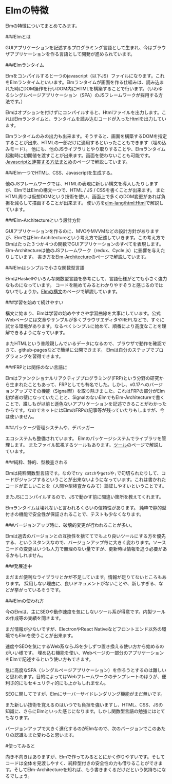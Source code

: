 # Elmの特徴

Elmの特徴についてまとめてみます。

###Elmとは

GUIアプリケーションを記述するプログラミング言語として生まれ、今はブラウザアプリケーションを作る言語として開発が進められています。

###Elmランタイム

Elmをコンパイルすると一つのjavascript（以下JS）ファイルになります。これをElmランタイムといいます。Elmランタイムが画面を作る仕組みは、読み込まれた時にDOM操作を行いDOM内にHTMLを構築することで行います。（いわゆるシングルページアプリケーション（SPA）のJSフレームワークが採用する方法です。）

Elmはオプションを付けずにコンパイルすると、Htmlファイルを出力します。これはElmランタイムと、ランタイムを読み込むコードが入ったHtmlを出力しています。

Elmランタイムのみの出力も出来ます。そうすると、画面を構築するDOMを指定することが出来、HTMLの一部だけに適用するといったこともできます（埋め込みモード）。
他にも、他のJSライブラリとやり取りすることや、Elmランタイム起動時に初期値を渡すことが出来ます。画面を使わないことも可能です。[Javascriptと連帯する方法まとめ](src/Javascript/javascript.md)のページで解説しています。

###Elm一つでHTML、CSS、Javascriptを生成する。

他のJSフレームワークでは、HTMLの表現に新しい構文を導入したりしますが、ElmではElmの構文一つで、HTML / JS / CSSを書くことが出来ます。
またHTML周りは仮想DOMという技術を使い、画面上で多くのDOM変更があれば負担を減らして描画することが出来ます。 使い方を[elm-lang/html:Html](src/module/html.md)で解説しています。


###Elm-Architectureという設計方針

GUIアプリケーションを作るのに、MVCやMVVMなどの設計方針がありますが、ElmではElm-Architectureという考え方で記述していきます。この考え方でElmはたった３つか４つの関数でGUIアプリケーションのすべてを表現します。Elm-Architectureは他のJSフレームワーク（redux、Cycle.js）に影響を与えたりしています。
書き方を[Elm-Architecture](src/elmArchitecture/about.md)のページで解説しています。

###Elmはシンプルで小さな関数型言語

ElmはHaskellやいろんな関数型言語を参考にして、言語仕様がとても小さく強力なものになっています。
コードを眺めてみるとわかりやすそうと感じるのではないでしょうか。[Elmの構文](../src/syntax/syntax.md)のページで解説しています。

###学習を始めて続けやすい

構文に始まり、Elmは学習の始めやすさや学習曲線を大事にしています。公式Webページには文章やサンプルが多くブラウザエディタやREPLなどで、すぐに試せる環境があります。なるべくシンプルに始めて、順番により高度なことを理解できるようになっています。

またHTMLという普段親しんでいるデータになるので、ブラウザで動作を確認できて、github-pagesなどで簡単に公開できます。
Elmは自分のステップでプログラミングを習得できます。

###FRPとは関係のない言語に

Elmはファンクショナルリアクティブプログラミング(FRP)という分野の研究から生まれたこともあって、FRPとしても有名でした。しかし、v0.17へのバージョンアップでその機能（Signal型）を取り除きました。これはFRPの部分がElm初学者の壁になっていたことと、SignalのないElmでもElm-Architectureで書くことで、誰しもが以前と遜色ないアプリケーションを記述できることがわかったからです。なのでネットにはElmのFRPの記事等が残っていたりもしますが、今は使いません。

###パッケージ管理システムや、デバッガー

エコシステムも整備されています。
Elmのパッケージシステムでライブラリを管理します。
またファイル監視するツールもあります。[ツール](src/Tool/tool.md)のページで解説しています。

###純粋、静的、型検査される

Elmは純粋関数型言語です。なので`try catch`や`goto`や`;`で句切られたりして、コードがジャンプするということが出来ないようになっています。これは書かれたコードが正しいことを（人間や型検査からみて）論証しやすいということです。

またJSにコンパイルするので、JSで動かす前に間違い箇所を教えてくれます。

Elmランタイムは壊れないと言われるくらいの信頼性があります。
純粋で静的型付きの機能で安全性が保証されることで、テストも少なくなります。

###バージョンアップ時に、破壊的変更が行われることが多い。

Elmは過去のバージョンとの互換性を捨ててでもより良いツールにする方を優先する、というスタンスなので、バージョンアップ毎に大きく変わります。ソースコードの変更はいつも人力で無理のない量ですが、更新時は情報を追う必要があるかもしれません。

###発展途中

まだまだ便利なライブラリとかが不足しています。情報が足りてないところもあります。
採用しない理由に、良いドキュメントがないことや、新しすぎる、などが挙がっているそうです。

###Elmの使われ方

今のElmは、主にSEOや動作速度を気にしないツール系が得意です。内製ツールの作成等の実績を聞きます。

まだ情報が少ないですが、ElectronやReact Nativeなどフロントエンド以外の環境でもElmを使うことが出来ます。

速度やSEOを気にするWeb系ならJSを少しずつ置き換える使い方から始めるのがいい様です。
埋め込む機能を使い、Webページの一部分のアプリケーションをElmで記述するという使い方もできます。

急に高度なSPA（シングルページアプリケーション）を作ろうとするのは難しいと思われます。目的によってはWebフレームワークのテンプレートのほうが、便利さ的にもセキュリティ的にも上かもしれません。

SEOに関してですが、Elmにサーバーサイドレンダリング機能がまだ無いです。

また新しい技術を覚えるのはいつでも負担を強いますし、HTML、CSS、JSの知識に、さらにElmといった感じになります。しかし関数型言語の勉強にはとてもなります。

バージョンアップで大きく進化するのがElmなので、次のバージョンでこのあたりの認識もまた変わると思います。

#使ってみると

向き不向きはありますが、Elmで作ってみるととにかく作りやすいです。そしてコードは全体を見渡しやすく、純粋型付きの安全性の力も借りることができます。そしてElm-Architectureを知れば、もう書きまくるだけだという気持ちになるでしょう。
